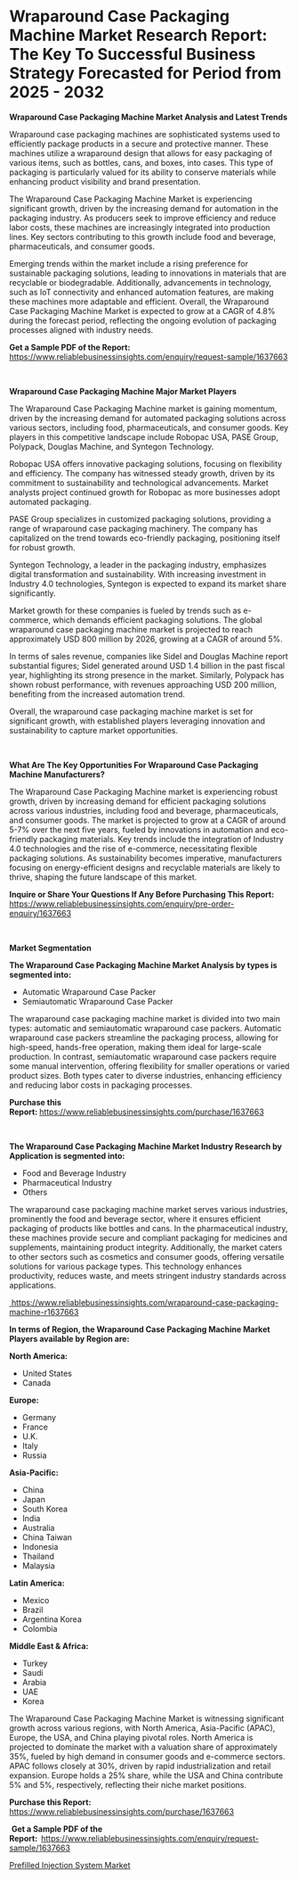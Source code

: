 <p><h1>Wraparound Case Packaging Machine Market Research Report: The Key To Successful Business Strategy Forecasted for Period from 2025 - 2032</h1></p><p><strong>Wraparound Case Packaging Machine Market Analysis and Latest Trends</strong></p>
<p><p>Wraparound case packaging machines are sophisticated systems used to efficiently package products in a secure and protective manner. These machines utilize a wraparound design that allows for easy packaging of various items, such as bottles, cans, and boxes, into cases. This type of packaging is particularly valued for its ability to conserve materials while enhancing product visibility and brand presentation.</p><p>The Wraparound Case Packaging Machine Market is experiencing significant growth, driven by the increasing demand for automation in the packaging industry. As producers seek to improve efficiency and reduce labor costs, these machines are increasingly integrated into production lines. Key sectors contributing to this growth include food and beverage, pharmaceuticals, and consumer goods.</p><p>Emerging trends within the market include a rising preference for sustainable packaging solutions, leading to innovations in materials that are recyclable or biodegradable. Additionally, advancements in technology, such as IoT connectivity and enhanced automation features, are making these machines more adaptable and efficient. Overall, the Wraparound Case Packaging Machine Market is expected to grow at a CAGR of 4.8% during the forecast period, reflecting the ongoing evolution of packaging processes aligned with industry needs.</p></p>
<p><strong>Get a Sample PDF of the Report:&nbsp;</strong> <a href="https://www.reliablebusinessinsights.com/enquiry/request-sample/1637663?utm_campaign=3359&utm_medium=2&utm_source=Github&utm_content=ia&utm_term=08032025&utm_id=wraparound-case-packaging-machine">https://www.reliablebusinessinsights.com/enquiry/request-sample/1637663</a></p>
<p>&nbsp;</p>
<p><strong>Wraparound Case Packaging Machine Major Market Players</strong></p>
<p><p>The Wraparound Case Packaging Machine market is gaining momentum, driven by the increasing demand for automated packaging solutions across various sectors, including food, pharmaceuticals, and consumer goods. Key players in this competitive landscape include Robopac USA, PASE Group, Polypack, Douglas Machine, and Syntegon Technology.</p><p>Robopac USA offers innovative packaging solutions, focusing on flexibility and efficiency. The company has witnessed steady growth, driven by its commitment to sustainability and technological advancements. Market analysts project continued growth for Robopac as more businesses adopt automated packaging.</p><p>PASE Group specializes in customized packaging solutions, providing a range of wraparound case packaging machinery. The company has capitalized on the trend towards eco-friendly packaging, positioning itself for robust growth. </p><p>Syntegon Technology, a leader in the packaging industry, emphasizes digital transformation and sustainability. With increasing investment in Industry 4.0 technologies, Syntegon is expected to expand its market share significantly.</p><p>Market growth for these companies is fueled by trends such as e-commerce, which demands efficient packaging solutions. The global wraparound case packaging machine market is projected to reach approximately USD 800 million by 2026, growing at a CAGR of around 5%.</p><p>In terms of sales revenue, companies like Sidel and Douglas Machine report substantial figures; Sidel generated around USD 1.4 billion in the past fiscal year, highlighting its strong presence in the market. Similarly, Polypack has shown robust performance, with revenues approaching USD 200 million, benefiting from the increased automation trend.</p><p>Overall, the wraparound case packaging machine market is set for significant growth, with established players leveraging innovation and sustainability to capture market opportunities.</p></p>
<p>&nbsp;</p>
<p><strong>What Are The Key Opportunities For Wraparound Case Packaging Machine Manufacturers?</strong></p>
<p><p>The Wraparound Case Packaging Machine market is experiencing robust growth, driven by increasing demand for efficient packaging solutions across various industries, including food and beverage, pharmaceuticals, and consumer goods. The market is projected to grow at a CAGR of around 5-7% over the next five years, fueled by innovations in automation and eco-friendly packaging materials. Key trends include the integration of Industry 4.0 technologies and the rise of e-commerce, necessitating flexible packaging solutions. As sustainability becomes imperative, manufacturers focusing on energy-efficient designs and recyclable materials are likely to thrive, shaping the future landscape of this market.</p></p>
<p><strong>Inquire or Share Your Questions If Any Before Purchasing This Report:</strong> <a href="https://www.reliablebusinessinsights.com/enquiry/pre-order-enquiry/1637663?utm_campaign=3359&utm_medium=2&utm_source=Github&utm_content=ia&utm_term=08032025&utm_id=wraparound-case-packaging-machine">https://www.reliablebusinessinsights.com/enquiry/pre-order-enquiry/1637663</a></p>
<p>&nbsp;</p>
<p><strong>Market Segmentation</strong></p>
<p><strong>The Wraparound Case Packaging Machine Market Analysis by types is segmented into:</strong></p>
<p><ul><li>Automatic Wraparound Case Packer</li><li>Semiautomatic Wraparound Case Packer</li></ul></p>
<p><p>The wraparound case packaging machine market is divided into two main types: automatic and semiautomatic wraparound case packers. Automatic wraparound case packers streamline the packaging process, allowing for high-speed, hands-free operation, making them ideal for large-scale production. In contrast, semiautomatic wraparound case packers require some manual intervention, offering flexibility for smaller operations or varied product sizes. Both types cater to diverse industries, enhancing efficiency and reducing labor costs in packaging processes.</p></p>
<p><strong>Purchase this Report:&nbsp;</strong><a href="https://www.reliablebusinessinsights.com/purchase/1637663?utm_campaign=3359&utm_medium=2&utm_source=Github&utm_content=ia&utm_term=08032025&utm_id=wraparound-case-packaging-machine">https://www.reliablebusinessinsights.com/purchase/1637663</a></p>
<p>&nbsp;</p>
<p><strong>The Wraparound Case Packaging Machine Market Industry Research by Application is segmented into:</strong></p>
<p><ul><li>Food and Beverage Industry</li><li>Pharmaceutical Industry</li><li>Others</li></ul></p>
<p><p>The wraparound case packaging machine market serves various industries, prominently the food and beverage sector, where it ensures efficient packaging of products like bottles and cans. In the pharmaceutical industry, these machines provide secure and compliant packaging for medicines and supplements, maintaining product integrity. Additionally, the market caters to other sectors such as cosmetics and consumer goods, offering versatile solutions for various package types. This technology enhances productivity, reduces waste, and meets stringent industry standards across applications.</p></p>
<p><a href="https://www.reliablebusinessinsights.com/wraparound-case-packaging-machine-r1637663?utm_campaign=3359&utm_medium=2&utm_source=Github&utm_content=ia&utm_term=08032025&utm_id=wraparound-case-packaging-machine">&nbsp;https://www.reliablebusinessinsights.com/wraparound-case-packaging-machine-r1637663</a></p>
<p><strong>In terms of Region, the Wraparound Case Packaging Machine Market Players available by Region are:</strong></p>
<p>
    <p> <strong> North America: </strong>
        <ul>
            <li>United States</li>
            <li>Canada</li>
        </ul>
        </p> 
    <p> <strong> Europe: </strong>
        <ul>
            <li>Germany</li>
            <li>France</li>
            <li>U.K.</li>
            <li>Italy</li>
            <li>Russia</li>
        </ul>
        </p> 
    <p> <strong> Asia-Pacific: </strong>
        <ul>
            <li>China</li>
            <li>Japan</li>
            <li>South Korea</li>
            <li>India</li>
            <li>Australia</li>
            <li>China Taiwan</li>
            <li>Indonesia</li>
            <li>Thailand</li>
            <li>Malaysia</li>
        </ul>
        </p> 
    <p> <strong> Latin America: </strong>
        <ul>
            <li>Mexico</li>
            <li>Brazil</li>
            <li>Argentina Korea</li>
            <li>Colombia</li>
        </ul>
        </p> 
    <p> <strong> Middle East & Africa: </strong>
        <ul>
            <li>Turkey</li>
            <li>Saudi</li>
            <li>Arabia</li>
            <li>UAE</li>
            <li>Korea</li>
        </ul>
    </p>
    </p>
<p><p>The Wraparound Case Packaging Machine Market is witnessing significant growth across various regions, with North America, Asia-Pacific (APAC), Europe, the USA, and China playing pivotal roles. North America is projected to dominate the market with a valuation share of approximately 35%, fueled by high demand in consumer goods and e-commerce sectors. APAC follows closely at 30%, driven by rapid industrialization and retail expansion. Europe holds a 25% share, while the USA and China contribute 5% and 5%, respectively, reflecting their niche market positions.</p></p>
<p><strong>Purchase this Report: </strong><a href="https://www.reliablebusinessinsights.com/purchase/1637663?utm_campaign=3359&utm_medium=2&utm_source=Github&utm_content=ia&utm_term=08032025&utm_id=wraparound-case-packaging-machine">https://www.reliablebusinessinsights.com/purchase/1637663</a></p>
<p>&nbsp;<strong>Get a Sample PDF of the Report:&nbsp;&nbsp;</strong><a href="https://www.reliablebusinessinsights.com/enquiry/request-sample/1637663?utm_campaign=3359&utm_medium=2&utm_source=Github&utm_content=ia&utm_term=08032025&utm_id=wraparound-case-packaging-machine">https://www.reliablebusinessinsights.com/enquiry/request-sample/1637663</a></p>
<p><strong></strong></p>
<p><p><a href="https://github.com/boyertrull4r/Market-Research-Report-List-1/blob/main/prefilled-injection-system-market.md?utm_campaign=3359&utm_medium=2&utm_source=Github&utm_content=ia&utm_term=08032025&utm_id=wraparound-case-packaging-machine">Prefilled Injection System Market</a></p></p>